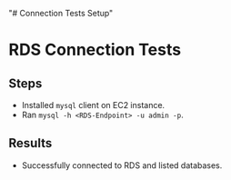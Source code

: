 "# Connection Tests Setup" 

# RDS Connection Tests
## Steps
- Installed `mysql` client on EC2 instance.
- Ran `mysql -h <RDS-Endpoint> -u admin -p`.
## Results
- Successfully connected to RDS and listed databases.

